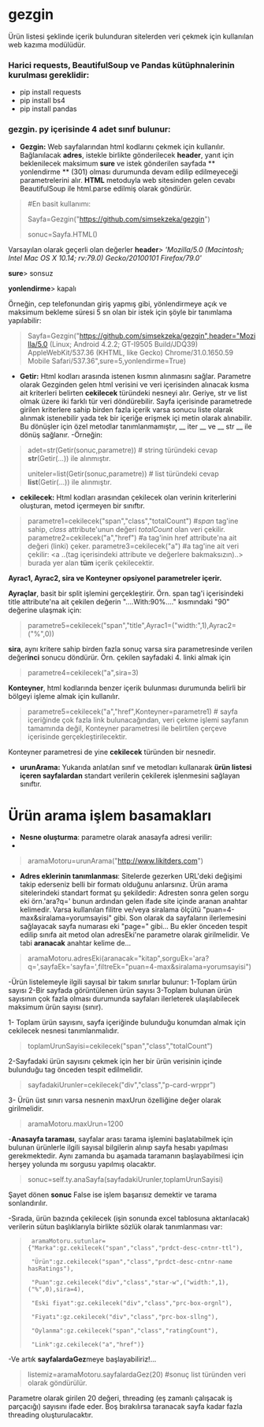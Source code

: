 # gezgin
Ürün listesi şeklinde içerik bulunduran sitelerden veri çekmek için kullanılan web kazıma modülüdür.
### Harici requests, BeautifulSoup ve Pandas kütüphnalerinin kurulması gereklidir:
- pip install requests
- pip install bs4
- pip install pandas

### gezgin. py içerisinde 4 adet sınıf bulunur:
- **Gezgin:** Web sayfalarından html kodlarını çekmek için kullanılır. Bağlanılacak **adres**, istekle birlikte gönderilecek **header**, yanıt için beklenilecek maksimum **sure** ve istek gönderilen sayfada ** yonlendirme **  (301)  olması durumunda devam edilip edilmeyeceği parametrelerini alır. **HTML** metoduyla web sitesinden gelen cevabı BeautifulSoup ile html.parse edilmiş olarak göndürür. 
> #En basit kullanımı:
> 
> Sayfa=Gezgin("https://github.com/simsekzeka/gezgin")
> 
> sonuc=Sayfa.HTML() 

Varsayılan olarak  geçerli olan değerler
**header**> *'Mozilla/5.0 (Macintosh; Intel Mac OS X 10.14; rv:79.0) Gecko/20100101 Firefox/79.0'* 

**sure**> sonsuz

**yonlendirme**> kapalı

Örneğin, cep telefonundan giriş yapmış gibi, yönlendirmeye açık  ve maksimum bekleme süresi 5 sn olan bir istek için şöyle bir tanımlama yapılabilir: 
> Sayfa=Gezgin("https://github.com/simsekzeka/gezgin",header="Mozilla/5.0 (Linux; Android 4.2.2; GT-I9505 Build/JDQ39) AppleWebKit/537.36 (KHTML, like Gecko) Chrome/31.0.1650.59 Mobile Safari/537.36",sure=5,yonlendirme=True)
-   **Getir:** Html kodları arasında istenen kısmın alınmasını sağlar.  Parametre olarak Gezginden gelen html verisini ve veri içerisinden alınacak kısma ait kriterleri belirten **cekilecek** türündeki nesneyi alır. Geriye, str ve list olmak üzere iki farklı tür veri döndürebilir. Sayfa içerisinde parametrede girilen kriterlere sahip birden fazla içerik varsa sonucu liste olarak alınmak istenebilir yada tek bir içeriğe erişmek içi metin olarak alınabilir. Bu dönüşler için özel metodlar tanımlanmamıştır, __ iter __   ve   __ str __ ile dönüş sağlanır.
-Örneğin:
>adet=str(Getir(sonuc,parametre)) # string türündeki cevap **str**(Getir(...)) ile alınmıştır.
>
>uniteler=list(Getir(sonuc,parametre)) # list türündeki cevap **list**(Getir(...))  ile alınmıştır.
- **cekilecek:** Html kodları arasından çekilecek olan verinin kriterlerini oluşturan, metod içermeyen bir sınıftır. 
>parametre1=cekilecek("span","class","totalCount") #*span* tag'ine sahip, *class* attribute'unun değeri *totalCount* olan veri çekilir.
>parametre2=cekilecek("a","href") #a tag'inin href attribute'na ait değeri (linki) çeker.
>parametre3=cekilecek("a") #a tag'ine ait veri çekilir: <a ..(tag içerisindeki attribute ve değerlere bakmaksızın)..> burada yer alan **tüm** içerik çekilecektir. </a>
>
**Ayrac1, Ayrac2, sira ve Konteyner opsiyonel parametreler içerir.**

**Ayraçlar**, basit bir split işlemini gerçekleştirir. Örn. span tag'i içerisindeki title attribute'na ait çekilen değerin "....With:90%...." kısmındaki "90" değerine ulaşmak için: 
>parametre5=cekilecek("span","title",Ayrac1=("width:",1),Ayrac2=("%",0))

**sira**, aynı kritere sahip birden fazla sonuç varsa sira parametresinde verilen değer**inci** sonucu döndürür. Örn. çekilen sayfadaki 4. linki almak için 
>parametre4=cekilecek("a",sira=3)

**Konteyner**, html kodlarında benzer içerik bulunması durumunda belirli bir bölgeyi işleme almak için kullanılır.
>parametre5=cekilecek("a","href",Konteyner=parametre1) # sayfa içeriğinde çok fazla link bulunacağından, veri çekme işlemi sayfanın tamamında değil, Konteyner parametresi ile belirtilen çerçeve içerisinde gerçekleştirilecektir. 

Konteyner parametresi de yine **cekilecek** türünden bir nesnedir.
- **urunArama:** Yukarıda anlatılan sınıf ve metodları kullanarak **ürün listesi içeren sayfalardan** standart verilerin çekilerek işlenmesini sağlayan sınıftır.

# Ürün arama işlem basamakları
- **Nesne oluşturma**: parametre olarak anasayfa adresi verilir: 
- 
>aramaMotoru=urunArama("http://www.likitders.com")
>
- **Adres eklerinin tanımlanması**: Sitelerde gezerken URL'deki değişimi takip ederseniz belli bir formatı olduğunu anlarsınız. Ürün arama sitelerindeki standart format şu şekildedir: Adresten sonra gelen sorgu eki örn.'ara?q=' bunun ardından gelen ifade site içinde aranan anahtar kelimedir. Varsa kullanılan filitre ve/veya siralama ölçütü "puan=4-max&siralama=yorumsayisi" gibi. Son olarak da sayfaların ilerlemesini sağlayacak sayfa numarası eki "page=" gibi... Bu ekler önceden tespit edilip sınıfa ait metod olan adresEki'ne parametre olarak girilmelidir. Ve tabi **aranacak** anahtar kelime de...

>aramaMotoru.adresEki(aranacak="kitap",sorguEk='ara?q=',sayfaEk='sayfa=',filtreEk="puan=4-max&siralama=yorumsayisi")

-Ürün listelemeyle ilgili sayısal bir takım sınırlar bulunur: 1-Toplam ürün sayısı 2-Bir sayfada görüntülenen ürün sayısı 3-Toplam bulunan ürün sayısının çok fazla olması durumunda sayfaları ilerleterek ulaşılabilecek maksimum ürün sayısı (sınır).

1- Toplam ürün sayısını, sayfa içeriğinde bulunduğu konumdan almak için cekilecek nesnesi tanımlanmalıdır.

>toplamUrunSayisi=cekilecek("span","class","totalCount")

2-Sayfadaki ürün sayısını çekmek için her bir ürün verisinin içinde bulunduğu tag önceden tespit edilmelidir. 

>sayfadakiUrunler=cekilecek("div","class","p-card-wrppr")

3- Ürün üst sınırı varsa nesnenin maxUrun özelliğine değer olarak girilmelidir.

>aramaMotoru.maxUrun=1200

-**Anasayfa taraması**, sayfalar arası tarama işlemini başlatabilmek için bulunan ürünlerle ilgili sayısal bilgilerin alınıp sayfa hesabı yapılması gerekmektedir. Aynı zamanda bu aşamada taramanın başlayabilmesi için herşey yolunda mı sorgusu yapılmış olacaktır.

>sonuc=self.ty.anaSayfa(sayfadakiUrunler,toplamUrunSayisi)

Şayet dönen **sonuc** False ise işlem başarısız demektir ve tarama sonlandırılır.

-Sırada, ürün bazında çekilecek (işin sonunda excel tablosuna aktarılacak) verilerin sütun başlıklarıyla birlikte sözlük olarak tanımlanması var:

>      aramaMotoru.sutunlar={"Marka":gz.cekilecek("span","class","prdct-desc-cntnr-ttl"),
>      
>      "Ürün":gz.cekilecek("span","class","prdct-desc-cntnr-name hasRatings"),
>      
>      "Puan":gz.cekilecek("div","class","star-w",("width:",1),("%",0),sira=4),
>      
>      "Eski fiyat":gz.cekilecek("div","class","prc-box-orgnl"),
>      
>      "Fiyatı":gz.cekilecek("div","class","prc-box-sllng"),
>      
>      "Oylanma":gz.cekilecek("span","class","ratingCount"),
>      
>      "Link":gz.cekilecek("a","href")}

-Ve artık **sayfalardaGez**meye başlayabiliriz!...

>listemiz=aramaMotoru.sayfalardaGez(20) #sonuç list türünden veri olarak göndürülür.

Parametre olarak girilen 20 değeri, threading (eş zamanlı çalışacak iş parçacığı) sayısını ifade eder. Boş bırakılırsa taranacak sayfa kadar fazla threading oluşturulacaktır.
